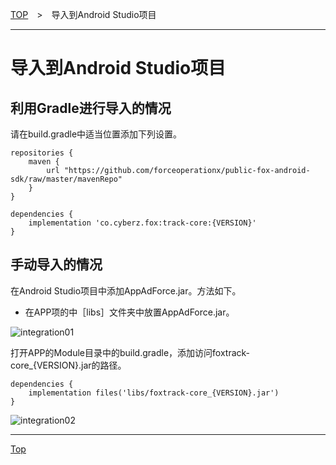 [TOP](../../../README.md)　>　导入到Android Studio项目

---

# 导入到Android Studio项目

## 利用Gradle进行导入的情况

请在build.gradle中适当位置添加下列设置。

```
repositories {
    maven {
        url "https://github.com/forceoperationx/public-fox-android-sdk/raw/master/mavenRepo"
    }
}

dependencies {
    implementation 'co.cyberz.fox:track-core:{VERSION}'
}
```

## 手动导入的情况

在Android Studio项目中添加AppAdForce.jar。方法如下。

* 在APP项的中［libs］文件夹中放置AppAdForce.jar。

![integration01](./img01.png)

打开APP的Module目录中的build.gradle，添加访问foxtrack-core_{VERSION}.jar的路径。

```
dependencies {
	implementation files('libs/foxtrack-core_{VERSION}.jar')
}
```

![integration02](./img02.png)

---
[Top](../../../README.md)
